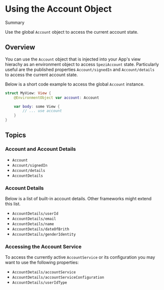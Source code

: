 # Using the Account Object

<!--@START_MENU_TOKEN@-->Summary<!--@END_MENU_TOKEN@-->

<!--
                  
This source file is part of the Spezi open-source project

SPDX-FileCopyrightText: 2023 Stanford University and the project authors (see CONTRIBUTORS.md)

SPDX-License-Identifier: MIT
             
-->

Use the global `Account` object to access the current account state.

## Overview

You can use the ``Account`` object that is injected into your App's view hierachy as an environment object to access ``SpeziAccount``
state. Particularly useful are the published properties ``Account/signedIn`` and ``Account/details`` to access the current account
state.

Below is a short code example to access the global ``Account`` instance.
```swift
struct MyView: View {
    @EnvironmentObject var account: Account

    var body: some View {
        // ... use account
    }
}
```

## Topics

### Account and Account Details

- ``Account``
- ``Account/signedIn``
- ``Account/details``
- ``AccountDetails``

### Account Details

Below is a list of built-in account details. Other frameworks might extend this list.

- ``AccountDetails/userId``
- ``AccountDetails/email``
- ``AccountDetails/name``
- ``AccountDetails/dateOfBrith``
- ``AccountDetails/genderIdentity``


### Accessing the Account Service
To access the currently active `AccountService` or its configuration you may want to use the following properties:

- ``AccountDetails/accountService``
- ``AccountDetails/accountServiceConfiguration``
- ``AccountDetails/userIdType``
